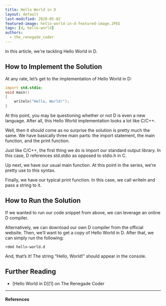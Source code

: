 ```yaml
---
title: Hello World in D
layout: default
last-modified: 2020-05-02
featured-image: hello-world-in-d-featured-image.JPEG
tags: [d, hello-world]
authors:
  - the_renegade_coder
---
```


In this article, we're tackling Hello World in D.

## How to Implement the Solution

At any rate, let’s get to the implementation of Hello World in D:

```d
import std.stdio;
void main()
{
    writeln("Hello, World!");
}
```

At this point, you may be questioning whether or not D is even a new 
language. After all, this Hello World implementation looks a lot like 
C/C++.

Well, then it should come as no surprise the solution is pretty much 
the same. We have basically three main parts: the import statement, 
the main function, and the print function.

Just like C/C++, the first thing we do is import our standard output 
library. In this case, D references std.stdio as opposed to stdio.h 
in C.

Up next, we have our usual main function. At this point in the series, 
we’re pretty use to this syntax.

Finally, we have our typical print function. In this case, we call 
writeln and pass a string to it.

## How to Run the Solution

If we wanted to run our code snippet from above, we can leverage an 
online D compiler.

Alternatively, we can download our own D compiler from the official 
website. Then, we’ll want to get a copy of Hello World in D. After 
that, we can simply run the following:

```shell
rdmd hello-world.d
```

And, that’s it! The string “Hello, World!” should appear in the console.

## Further Reading

- [Hello World in D][1] on The Renegade Coder

---

#### References

[^1]: J. Grifski, “Hello World in D,” The Renegade Coder, 8-May-2018. [Online]. Available: <https://therenegadecoder.com/code/hello-world-in-d/>. [Accessed: 25-Mar-2019].
